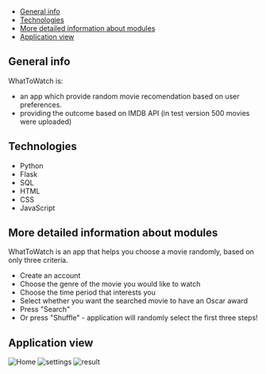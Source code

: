 * [General info](#general-info)
* [Technologies](#technologies)
* [More detailed information about modules](#more-detailed-information-about-modules)
* [Application view](#application-view)


## General info
WhatToWatch is:
<ul>
  <li>an app which provide random movie recomendation based on user preferences. </li>
  <li>providing the outcome based on IMDB API (in test version 500 movies were uploaded)</li>
</ul>


## Technologies
<ul>
<li>Python</li>
  <li>Flask</li>
  <li>SQL</li>
  <li>HTML</li>
  <li>CSS</li>
  <li>JavaScript</li>
</ul>


## More detailed information about modules
WhatToWatch is an app that helps you choose a movie randomly, based on only three criteria.
<ul>
  <li>Create an account</li>
  <li>Choose the genre of the movie you would like to watch</li>
  <li>Choose the time period that interests you</li>
  <li>Select whether you want the searched movie to have an Oscar award</li>
  <li>Press "Search"</li>
  <li>Or press "Shuffle" - application will randomly select the first three steps!</li>
</ul>

## Application view
![Home](https://user-images.githubusercontent.com/84148576/139726371-6a05bcf1-ba33-4506-bb8d-a8ec5e7d7090.PNG)
![settings](https://user-images.githubusercontent.com/84148576/139726423-7a89292a-1d27-4cad-a37b-04af6979a27d.PNG)
![result](https://user-images.githubusercontent.com/84148576/139726437-d66317aa-3bee-483f-8e3d-b5ea69ac3a65.PNG)
